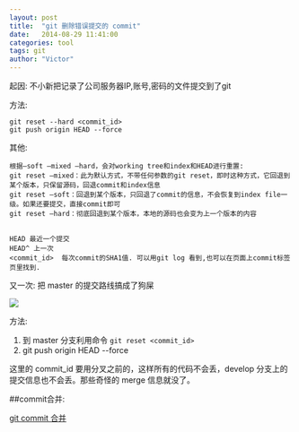 ```yaml
---
layout: post
title:  "git 删除错误提交的 commit"
date:   2014-08-29 11:41:00
categories: tool
tags: git
author: "Victor"
---
```


起因: 不小新把记录了公司服务器IP,账号,密码的文件提交到了git

方法:

    git reset --hard <commit_id>
    git push origin HEAD --force



其他:

    根据–soft –mixed –hard，会对working tree和index和HEAD进行重置:
    git reset –mixed：此为默认方式，不带任何参数的git reset，即时这种方式，它回退到某个版本，只保留源码，回退commit和index信息
    git reset –soft：回退到某个版本，只回退了commit的信息，不会恢复到index file一级。如果还要提交，直接commit即可
    git reset –hard：彻底回退到某个版本，本地的源码也会变为上一个版本的内容


    HEAD 最近一个提交
    HEAD^ 上一次
    <commit_id>  每次commit的SHA1值. 可以用git log 看到,也可以在页面上commit标签页里找到.



又一次: 把 master 的提交路线搞成了狗屎

![](https://raw.githubusercontent.com/wjp2013/the_room_of_exercises/master/assets/wiki/001.jpg)

方法:

1. 到 master 分支利用命令 ```git reset <commit_id>```
2. git push origin HEAD --force

这里的 commit_id 要用分叉之前的，这样所有的代码不会丢，develop 分支上的提交信息也不会丢。那些奇怪的 merge 信息就没了。


##commit合并:

[git commit 合并](http://www.douban.com/note/318248317/)
